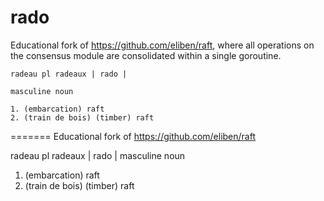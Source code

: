# rado

Educational fork of https://github.com/eliben/raft, where all operations on the consensus module are consolidated within a single goroutine.

```
radeau pl radeaux | rado |

masculine noun

1. (embarcation) raft
2. (train de bois) (timber) raft
```
=======
Educational fork of https://github.com/eliben/raft

radeau pl radeaux | rado |
masculine noun
1. (embarcation) raft
2. (train de bois) (timber) raft
